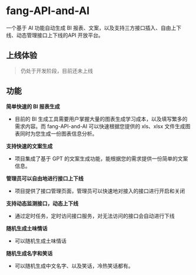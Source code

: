 # fang-API-and-AI

一个基于 AI 功能自动生成 BI 报表、文案，以及支持三方接口插入、自由上下线、动态管理接口上下线的API 开放平台。



## 上线体验

> 仍处于开发阶段，目前还未上线





## 功能

**简单快速的 BI 报表生成**

+ 目前的 BI 生成工具需要用户掌握大量的图表生成学习成本，以及填写繁多的需求内容。而 fang-API-and-AI 可以快速根据您提供的 xls、xlsx 文件生成图表同时为您生成一份图表信息分析。

**支持快速的文案生成**

+ 项目集成了基于 GPT 的文案生成功能，能根据您的需求提供一份简单的文案信息。

**管理员可以自由地进行接口上下线**

+ 项目提供了接口管理页面，管理员可以快速地对接入的接口进行开启和关闭

**支持动态监测接口，动态上下线**

+ 通过定时任务，定时访问接口服务，对无法访问的接口会自动进行下线

**随机生成土味情话**

+ 可以随机生成土味情话

**随机生成名字和笑话**

+ 可以随机生成中文名字、以及笑话，冷热笑话都有。





